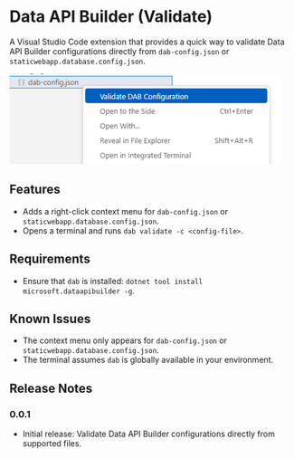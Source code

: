 # Data API Builder (Validate)

A Visual Studio Code extension that provides a quick way to validate Data API Builder configurations directly from `dab-config.json` or `staticwebapp.database.config.json`.

![](validate-data-api-builder/images/screenshot.png)

## Features

- Adds a right-click context menu for `dab-config.json` or `staticwebapp.database.config.json`.
- Opens a terminal and runs `dab validate -c <config-file>`.

## Requirements

- Ensure that `dab` is installed: `dotnet tool install microsoft.dataapibuilder -g`.

## Known Issues

- The context menu only appears for `dab-config.json` or `staticwebapp.database.config.json`.
- The terminal assumes `dab` is globally available in your environment.

## Release Notes

### 0.0.1

- Initial release: Validate Data API Builder configurations directly from supported files.